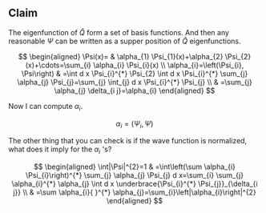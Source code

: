## Claim 
The eigenfunction of $\hat{Q}$ form a set of basis functions. And then any reasonable $\Psi$ can be written as a supper position of $\widehat{Q}$ eigenfunctions.

$$
\begin{aligned}
\Psi(x)= & \alpha_{1} \Psi_{1}(x)+\alpha_{2} \Psi_{2}(x)+\cdots=\sum_{i} \alpha_{i} \Psi_{i}(x) \\
\alpha_{i}=\left(\Psi_{i}, \Psi\right) & =\int d x \Psi_{i}^{*} \Psi_{2} \int d x \Psi_{i}^{*} \sum_{j} \alpha_{j} \Psi_{j}=\sum_{j} \int_{j} d x \Psi_{i}^{*} \Psi_{j} \\
& =\sum_{j} \alpha_{j} \delta_{i j}=\alpha_{i}
\end{aligned}
$$

Now I can compute $\alpha_{i}$.

$$
\alpha_{i}=\left(\Psi_{i}, \Psi\right)
$$

The other thing that you can check is if the wave function is normalized, what does it imply for the $\alpha_{i}$ 's?

$$
\begin{aligned}
\int|\Psi|^{2}=1 & =\int\left(\sum \alpha_{i} \Psi_{i}\right)^{*} \sum_{j} \alpha_{j} \Psi_{j} d x=\sum_{i} \sum_{j} \alpha_{i}^{*} \alpha_{j} \int d x \underbrace{\Psi_{i}^{*} \Psi_{j}}_{\delta_{i j}} \\
& =\sum \alpha_{i}{ }^{*} \alpha_{j}=\sum_{i}\left|\alpha_{i}\right|^{2}
\end{aligned}
$$
